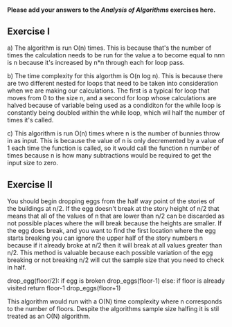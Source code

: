 #### Please add your answers to the ***Analysis of  Algorithms*** exercises here.

## Exercise I

a) The algorithm is run O(n) times. This is because that's the number of times the calculation needs to be run for the value a to become equal to n*n*n is n because it's increased by n*n through each for loop pass.


b) The time complexity for this algorthm is O(n log n). This is because there are two different nested for loops that need to be taken into consideration when we are making our calculations. The first is a typical for loop that moves from 0 to the size n, and a second for loop whose calculations are halved because of variable being used as a condiditon for the while loop is constantly being doubled within the while loop, which wil half the number of times it's called. 


c) This algorithm is run O(n) times where n is the number of bunnies throw in as input. This is because the value of n is only decremented by a value of 1 each time the function is called, so it would call the function n number of times because n is how many subtractions would be required to get the input size to zero. 

## Exercise II

You should begin dropping eggs from the half way point of the stories of the buildings at n/2. If the egg doesn't break at the story height of n/2 that means that all of the values of n that are lower than n/2 can be discarded as not possible places where the will break because the heights are smaller. If the egg does break, and you want to find the first location where the egg starts breaking you can ignore the upper half of the story numbers n because if it already broke at n/2 then it will break at all values greater than n/2. This method is valuable because each possible variation of the egg breaking or not breaking n/2 will cut the sample size that you need to check in half.

drop_egg(floor/2):
   if egg is broken
      drop_eggs(floor-1)
   else:
      if floor is already visited
        return floor-1
      drop_eggs(floor+1)

   This algorithm would run with a O(N) time complexity where n corresponds to the number of floors. Despite the algorithms sample size halfing it is stil treated as an O(N) algorithm.


